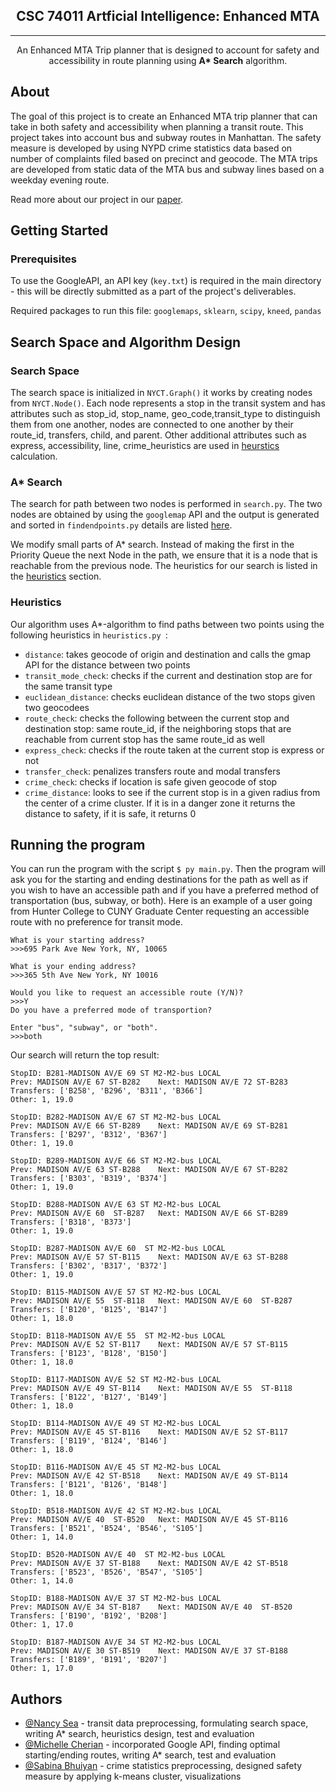 
<h2 align="center">CSC 74011 Artficial Intelligence: Enhanced MTA</h2>

---


<p align="center"> An Enhanced MTA Trip planner that is designed to account for safety and accessibility in route planning using <b>A* Search</b> algorithm.
    <br> 
</p>


## About

The goal of this project is to create an Enhanced MTA trip planner that can take in both safety and accessibility when planning a transit route. This project takes into account bus and subway routes in Manhattan. The safety measure is developed by using NYPD crime statistics data based on number of complaints filed based on precinct and geocode. The MTA trips are developed from static data of the MTA bus and subway lines based on a weekday evening route.

Read more about our project in our [paper](https://docs.google.com/document/d/1hdGBwT2sm_XIu9Vw7hmSs0OPkikCepEzhM6jq3rnzEs/edit). 


##  Getting Started 

### Prerequisites

To use the GoogleAPI, an API key (`key.txt`) is required in the main directory - this will be directly submitted as a part of the project's deliverables.

Required packages to run this file: `googlemaps`, `sklearn`, `scipy`, `kneed`, `pandas`


## Search Space and Algorithm Design 

### Search Space
The search space is initialized in `NYCT.Graph()` it works by creating nodes from `NYCT.Node()`. Each node represents a stop in the transit system and has attributes such as stop_id, stop_name, geo_code,transit_type to distinguish them from one another, nodes are connected to one another by their route_id, transfers, child, and parent. Other additional attributes such as express, accessibility, line, crime_heuristics are used in [heurstics](#heuristics) calculation.

### A* Search

The search for path between two nodes is performed in `search.py`. The two nodes are obtained by using the `googlemap` API and the output is generated and sorted in `findendpoints.py` details are listed [here](#find-end-points).

We modify small parts of A* search. Instead of making the first in the Priority Queue the next Node in the path, we ensure that it is a node that is reachable from the previous node. The heuristics for our search is listed in the [heuristics](#heuristics) section.

### Heuristics
Our algorithm uses A*-algorithm to find paths between two points using the following heuristics  in `heuristics.py `:
- `distance`: takes geocode of origin and destination and calls the gmap API for the distance between two points
- `transit_mode_check`: checks if the current and destination stop are for the same transit type
- `euclidean_distance`: checks euclidean distance of the two stops given two geocodees
- `route_check`: checks the following between the current stop and destination stop: same route_id, if the neighboring stops that are reachable from current stop has the same route_id as well
- `express_check`: checks if the route taken at the current stop is express or not
- `transfer_check`: penalizes transfers route and modal transfers
- `crime_check`: checks if location is safe given geocode of stop
- `crime_distance`: looks to see if the current stop is in a given radius from the center of a crime cluster. If it is in a danger zone it returns the distance to safety, if it is safe, it returns 0


## Running the program 

You can run the program with the script  `$ py main.py`. Then the program will ask you for the starting and ending destinations for the path as well as if you wish to have an accessible path and if you have a preferred method of transportation (bus, subway, or both). Here is an example of a user going from Hunter College to CUNY Graduate Center requesting an accessible route with no preference for transit mode.
```
What is your starting address?
>>>695 Park Ave New York, NY, 10065

What is your ending address? 
>>>365 5th Ave New York, NY 10016

Would you like to request an accessible route (Y/N)? 
>>>Y
Do you have a preferred mode of transportion? 

Enter "bus", "subway", or "both".
>>>both
```
Our search will return the top result:
```
StopID: B281-MADISON AV/E 69 ST M2-M2-bus LOCAL
Prev: MADISON AV/E 67 ST-B282    Next: MADISON AV/E 72 ST-B283
Transfers: ['B258', 'B296', 'B311', 'B366']
Other: 1, 19.0

StopID: B282-MADISON AV/E 67 ST M2-M2-bus LOCAL
Prev: MADISON AV/E 66 ST-B289    Next: MADISON AV/E 69 ST-B281
Transfers: ['B297', 'B312', 'B367']
Other: 1, 19.0

StopID: B289-MADISON AV/E 66 ST M2-M2-bus LOCAL
Prev: MADISON AV/E 63 ST-B288    Next: MADISON AV/E 67 ST-B282
Transfers: ['B303', 'B319', 'B374']
Other: 1, 19.0

StopID: B288-MADISON AV/E 63 ST M2-M2-bus LOCAL
Prev: MADISON AV/E 60  ST-B287   Next: MADISON AV/E 66 ST-B289
Transfers: ['B318', 'B373']
Other: 1, 19.0

StopID: B287-MADISON AV/E 60  ST M2-M2-bus LOCAL
Prev: MADISON AV/E 57 ST-B115    Next: MADISON AV/E 63 ST-B288
Transfers: ['B302', 'B317', 'B372']
Other: 1, 19.0

StopID: B115-MADISON AV/E 57 ST M2-M2-bus LOCAL
Prev: MADISON AV/E 55  ST-B118   Next: MADISON AV/E 60  ST-B287
Transfers: ['B120', 'B125', 'B147']
Other: 1, 18.0

StopID: B118-MADISON AV/E 55  ST M2-M2-bus LOCAL
Prev: MADISON AV/E 52 ST-B117    Next: MADISON AV/E 57 ST-B115
Transfers: ['B123', 'B128', 'B150']
Other: 1, 18.0

StopID: B117-MADISON AV/E 52 ST M2-M2-bus LOCAL
Prev: MADISON AV/E 49 ST-B114    Next: MADISON AV/E 55  ST-B118
Transfers: ['B122', 'B127', 'B149']
Other: 1, 18.0

StopID: B114-MADISON AV/E 49 ST M2-M2-bus LOCAL
Prev: MADISON AV/E 45 ST-B116    Next: MADISON AV/E 52 ST-B117
Transfers: ['B119', 'B124', 'B146']
Other: 1, 18.0

StopID: B116-MADISON AV/E 45 ST M2-M2-bus LOCAL
Prev: MADISON AV/E 42 ST-B518    Next: MADISON AV/E 49 ST-B114
Transfers: ['B121', 'B126', 'B148']
Other: 1, 18.0

StopID: B518-MADISON AV/E 42 ST M2-M2-bus LOCAL
Prev: MADISON AV/E 40  ST-B520   Next: MADISON AV/E 45 ST-B116
Transfers: ['B521', 'B524', 'B546', 'S105']
Other: 1, 14.0

StopID: B520-MADISON AV/E 40  ST M2-M2-bus LOCAL
Prev: MADISON AV/E 37 ST-B188    Next: MADISON AV/E 42 ST-B518
Transfers: ['B523', 'B526', 'B547', 'S105']
Other: 1, 14.0

StopID: B188-MADISON AV/E 37 ST M2-M2-bus LOCAL
Prev: MADISON AV/E 34 ST-B187    Next: MADISON AV/E 40  ST-B520
Transfers: ['B190', 'B192', 'B208']
Other: 1, 17.0

StopID: B187-MADISON AV/E 34 ST M2-M2-bus LOCAL
Prev: MADISON AV/E 30 ST-B519    Next: MADISON AV/E 37 ST-B188
Transfers: ['B189', 'B191', 'B207']
Other: 1, 17.0
```

## Authors <a name = "authors"></a>

- [@Nancy Sea](https://github.com/socheatos) - transit data preprocessing, formulating search space, writing A* search, heuristics design, test and evaluation
- [@Michelle Cherian](https://github.com/michellecherian95) - incorporated Google API, finding optimal starting/ending routes, writing A* search, test and evaluation
- [@Sabina Bhuiyan](https://github.com/sabinab00) - crime statistics preprocessing, designed safety measure by applying k-means cluster, visualizations


